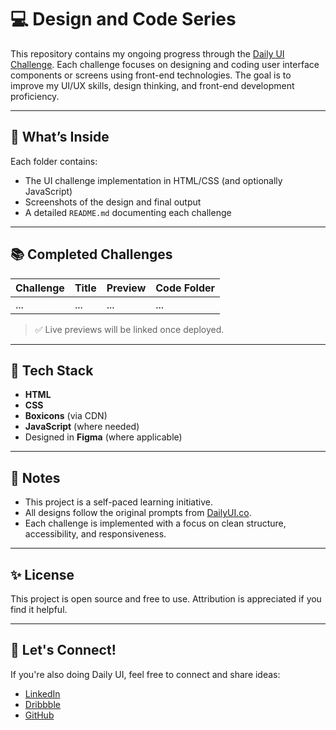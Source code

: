 # 💻 Design and Code Series

This repository contains my ongoing progress through the [Daily UI Challenge](https://www.dailyui.co/). Each challenge focuses on designing and coding user interface components or screens using front-end technologies. The goal is to improve my UI/UX skills, design thinking, and front-end development proficiency.

---

## 🚀 What’s Inside

Each folder contains:
- The UI challenge implementation in HTML/CSS (and optionally JavaScript)
- Screenshots of the design and final output
- A detailed `README.md` documenting each challenge

---

## 📚 Completed Challenges

| Challenge | Title               | Preview        | Code Folder |
|-----------|---------------------|----------------|-------------|
| ...       | ...                 | ...            | ...         |

> ✅ Live previews will be linked once deployed.

---

## 🧰 Tech Stack

- **HTML**
- **CSS**
- **Boxicons** (via CDN)
- **JavaScript** (where needed)
- Designed in **Figma** (where applicable)

---

## 📌 Notes

- This project is a self-paced learning initiative.
- All designs follow the original prompts from [DailyUI.co](https://www.dailyui.co/).
- Each challenge is implemented with a focus on clean structure, accessibility, and responsiveness.

---

## ✨ License

This project is open source and free to use. Attribution is appreciated if you find it helpful.

---

## 🙌 Let's Connect!

If you're also doing Daily UI, feel free to connect and share ideas:
- [LinkedIn](https://www.linkedin.com/in/akeshani-de-silva-/)
- [Dribbble](https://dribbble.com/akeshi07)
- [GitHub](https://github.com/Akeshani07)